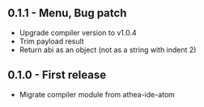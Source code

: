 ## 0.1.1 - Menu, Bug patch

* Upgrade compiler version to v1.0.4
* Trim payload result
* Return abi as an object (not as a string with indent 2)

## 0.1.0 - First release

* Migrate compiler module from athea-ide-atom
